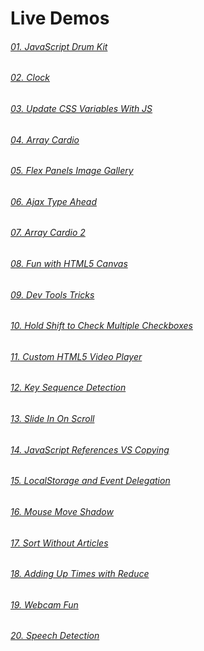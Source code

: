 # Live Demos

###### [01. JavaScript Drum Kit](https://mahbub.me/project/JavaScript-Projects/01.JavaScript-Drum-Kit/)
###### [02. Clock](https://mahbub.me/project/JavaScript-Projects/02.CSS+JS-Clock/)
###### [03. Update CSS Variables With JS](https://mahbub.me/project/JavaScript-Projects/03.Update-CSS-Variables-With-JS/)
###### [04. Array Cardio](https://mahbub.me/project/JavaScript-Projects/04.Array-Cardio-Day-1/)
###### [05. Flex Panels Image Gallery](https://mahbub.me/project/JavaScript-Projects/05.Flex-Panels-Image-Gallery/)
###### [06. Ajax Type Ahead](https://mahbub.me/project/JavaScript-Projects/06.Ajax-Type-Ahead/)
###### [07. Array Cardio 2](https://mahbub.me/project/JavaScript-Projects/07.Array-Cardio-Day-2/)
###### [08. Fun with HTML5 Canvas](https://mahbub.me/project/JavaScript-Projects/08.Fun-with-HTML5-Canvas/)
###### [09. Dev Tools Tricks](https://mahbub.me/project/JavaScript-Projects/09.Dev-Tools-Tricks/)
###### [10. Hold Shift to Check Multiple Checkboxes](https://mahbub.me/project/JavaScript-Projects/10.Hold-Shif-to-Check-Multiple-Checkboxes/)
###### [11. Custom HTML5 Video Player](https://mahbub.me/project/JavaScript-Projects/11.Custom-HTML5-Video-Player/)
###### [12. Key Sequence Detection](https://mahbub.me/project/JavaScript-Projects/12.Key-Sequence-Detection/)
###### [13. Slide In On Scroll](https://mahbub.me/project/JavaScript-Projects/13.Slide-In-On-Scroll/)
###### [14. JavaScript References VS Copying](https://mahbub.me/project/JavaScript-Projects/14.JavaScript-References-VS-Copying/)
###### [15. LocalStorage and Event Delegation](https://mahbub.me/project/JavaScript-Projects/15.LocalStorage-and-Event-Delegation/)
###### [16. Mouse Move Shadow](https://mahbub.me/project/JavaScript-Projects/16.Mouse-Move-Shadow/)
###### [17. Sort Without Articles](https://mahbub.me/project/JavaScript-Projects/17.Sort-Without-Articles/)
###### [18. Adding Up Times with Reduce](https://mahbub.me/project/JavaScript-Projects/18.Adding-Up-Times-with-Reduce/)
###### [19. Webcam Fun](https://mahbub.me/project/JavaScript-Projects/19.Webcam-Fun/)
###### [20. Speech Detection](https://mahbub.me/project/JavaScript-Projects/20.Speech-Dectection/)